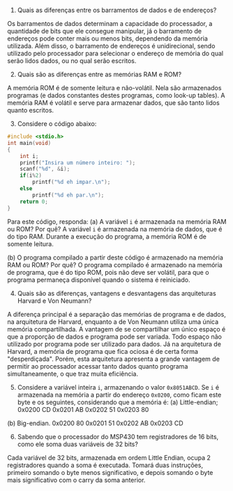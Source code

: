 1. Quais as diferenças entre os barramentos de dados e de endereços?

Os barramentos de dados determinam a capacidade do processador, a quantidade de bits que ele consegue manipular, já o barramento de endereços pode conter mais ou menos bits, dependendo da memória utilizada. Além disso, o barramento de endereços é unidirecional, sendo utilizado pelo processador para selecionar o endereço de memória do qual serão lidos dados, ou no qual serão escritos.

2. Quais são as diferenças entre as memórias RAM e ROM?

A memória ROM é de somente leitura e não-volátil. Nela são armazenados programas (e dados constantes destes programas, como look-up tables). A memória RAM é volátil e serve para armazenar dados, que são tanto lidos quanto escritos.

3. Considere o código abaixo:

```C
#include <stdio.h>
int main(void)
{
	int i;
	printf("Insira um número inteiro: ");
	scanf("%d", &i);
	if(i%2)
		printf("%d eh impar.\n");
	else
		printf("%d eh par.\n");
	return 0;
}
```

Para este código, responda:
(a) A variável `i` é armazenada na memória RAM ou ROM? Por quê? 
A variável `i` é armazenada na memória de dados, que é do tipo RAM. Durante a execução do programa, a memória ROM é de somente leitura.

(b) O programa compilado a partir deste código é armazenado na memória RAM ou ROM? Por quê?
O programa compilado é armazenado na memória de programa, que é do tipo ROM, pois não deve ser volátil, para que o programa permaneça disponível quando o sistema é reiniciado. 

4. Quais são as diferenças, vantagens e desvantagens das arquiteturas Harvard e Von Neumann?

A diferença principal é a separação das memórias de programa e de dados, na arquitetura de Harvard, enquanto a de Von Neumann utiliza uma única memória compartilhada. A vantagem de se compartilhar um único espaço é que a proporção de dados e programa pode ser variada. Todo espaço não utilizado por programa pode ser utilizado para dados. Já na arquitetura de Harvard, a memória de programa que fica ociosa é de certa forma "desperdiçada". Porém, esta arquitetura apresenta a grande vantagem de permitir ao processador acessar tanto dados quanto programa simultaneamente, o que traz muita eficiência.

5. Considere a variável inteira `i`, armazenando o valor `0x8051ABCD`. Se `i` é armazenada na memória a partir do endereço `0x0200`, como ficam este byte e os seguintes, considerando que a memória é:
(a) Little-endian;
0x0200 CD
0x0201 AB
0x0202 51
0x0203 80

(b) Big-endian.
0x0200 80
0x0201 51
0x0202 AB
0x0203 CD

6. Sabendo que o processador do MSP430 tem registradores de 16 bits, como ele soma duas variáveis de 32 bits?

Cada variável de 32 bits, armazenada em ordem Little Endian, ocupa 2 registradores quando a soma é executada. Tomará duas instruções, primeiro somando o byte menos significativo, e depois somando o byte mais significativo com o carry da soma anterior.
